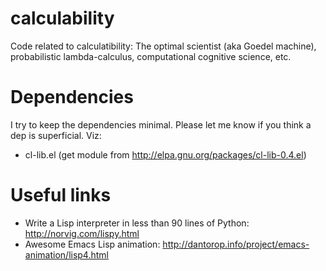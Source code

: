 calculability
=============

Code related to calculatibility: The optimal scientist (aka Goedel machine), probabilistic lambda-calculus, computational cognitive science, etc.

Dependencies
============
I try to keep the dependencies minimal. Please let me know if you think a dep is superficial. Viz:

- cl-lib.el (get module from http://elpa.gnu.org/packages/cl-lib-0.4.el)

Useful links
============
- Write a Lisp interpreter in less than 90 lines of Python: http://norvig.com/lispy.html
- Awesome Emacs Lisp animation: http://dantorop.info/project/emacs-animation/lisp4.html
